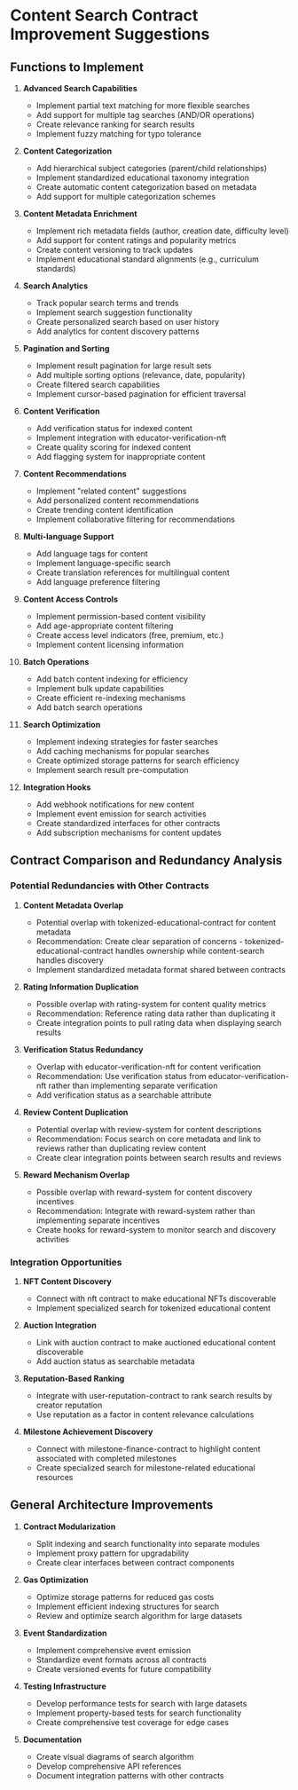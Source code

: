 # Content Search Contract Improvement Suggestions

## Functions to Implement

1. **Advanced Search Capabilities**

   - Implement partial text matching for more flexible searches
   - Add support for multiple tag searches (AND/OR operations)
   - Create relevance ranking for search results
   - Implement fuzzy matching for typo tolerance

2. **Content Categorization**

   - Add hierarchical subject categories (parent/child relationships)
   - Implement standardized educational taxonomy integration
   - Create automatic content categorization based on metadata
   - Add support for multiple categorization schemes

3. **Content Metadata Enrichment**

   - Implement rich metadata fields (author, creation date, difficulty level)
   - Add support for content ratings and popularity metrics
   - Create content versioning to track updates
   - Implement educational standard alignments (e.g., curriculum standards)

4. **Search Analytics**

   - Track popular search terms and trends
   - Implement search suggestion functionality
   - Create personalized search based on user history
   - Add analytics for content discovery patterns

5. **Pagination and Sorting**

   - Implement result pagination for large result sets
   - Add multiple sorting options (relevance, date, popularity)
   - Create filtered search capabilities
   - Implement cursor-based pagination for efficient traversal

6. **Content Verification**

   - Add verification status for indexed content
   - Implement integration with educator-verification-nft
   - Create quality scoring for indexed content
   - Add flagging system for inappropriate content

7. **Content Recommendations**

   - Implement "related content" suggestions
   - Add personalized content recommendations
   - Create trending content identification
   - Implement collaborative filtering for recommendations

8. **Multi-language Support**

   - Add language tags for content
   - Implement language-specific search
   - Create translation references for multilingual content
   - Add language preference filtering

9. **Content Access Controls**

   - Implement permission-based content visibility
   - Add age-appropriate content filtering
   - Create access level indicators (free, premium, etc.)
   - Implement content licensing information

10. **Batch Operations**

    - Add batch content indexing for efficiency
    - Implement bulk update capabilities
    - Create efficient re-indexing mechanisms
    - Add batch search operations

11. **Search Optimization**

    - Implement indexing strategies for faster searches
    - Add caching mechanisms for popular searches
    - Create optimized storage patterns for search efficiency
    - Implement search result pre-computation

12. **Integration Hooks**
    - Add webhook notifications for new content
    - Implement event emission for search activities
    - Create standardized interfaces for other contracts
    - Add subscription mechanisms for content updates

## Contract Comparison and Redundancy Analysis

### Potential Redundancies with Other Contracts

1. **Content Metadata Overlap**

   - Potential overlap with tokenized-educational-contract for content metadata
   - Recommendation: Create clear separation of concerns - tokenized-educational-contract handles ownership while content-search handles discovery
   - Implement standardized metadata format shared between contracts

2. **Rating Information Duplication**

   - Possible overlap with rating-system for content quality metrics
   - Recommendation: Reference rating data rather than duplicating it
   - Create integration points to pull rating data when displaying search results

3. **Verification Status Redundancy**

   - Overlap with educator-verification-nft for content verification
   - Recommendation: Use verification status from educator-verification-nft rather than implementing separate verification
   - Add verification status as a searchable attribute

4. **Review Content Duplication**

   - Potential overlap with review-system for content descriptions
   - Recommendation: Focus search on core metadata and link to reviews rather than duplicating review content
   - Create clear integration points between search results and reviews

5. **Reward Mechanism Overlap**
   - Possible overlap with reward-system for content discovery incentives
   - Recommendation: Integrate with reward-system rather than implementing separate incentives
   - Create hooks for reward-system to monitor search and discovery activities

### Integration Opportunities

1. **NFT Content Discovery**

   - Connect with nft contract to make educational NFTs discoverable
   - Implement specialized search for tokenized educational content

2. **Auction Integration**

   - Link with auction contract to make auctioned educational content discoverable
   - Add auction status as searchable metadata

3. **Reputation-Based Ranking**

   - Integrate with user-reputation-contract to rank search results by creator reputation
   - Use reputation as a factor in content relevance calculations

4. **Milestone Achievement Discovery**
   - Connect with milestone-finance-contract to highlight content associated with completed milestones
   - Create specialized search for milestone-related educational resources

## General Architecture Improvements

1. **Contract Modularization**

   - Split indexing and search functionality into separate modules
   - Implement proxy pattern for upgradability
   - Create clear interfaces between contract components

2. **Gas Optimization**

   - Optimize storage patterns for reduced gas costs
   - Implement efficient indexing structures for search
   - Review and optimize search algorithm for large datasets

3. **Event Standardization**

   - Implement comprehensive event emission
   - Standardize event formats across all contracts
   - Create versioned events for future compatibility

4. **Testing Infrastructure**

   - Develop performance tests for search with large datasets
   - Implement property-based tests for search functionality
   - Create comprehensive test coverage for edge cases

5. **Documentation**
   - Create visual diagrams of search algorithm
   - Develop comprehensive API references
   - Document integration patterns with other contracts
